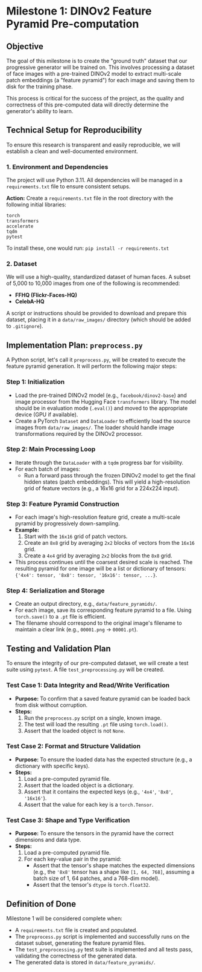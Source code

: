 # Milestone 1: DINOv2 Feature Pyramid Pre-computation

## Objective

The goal of this milestone is to create the "ground truth" dataset that our progressive generator will be trained on. This involves processing a dataset of face images with a pre-trained DINOv2 model to extract multi-scale patch embeddings (a "feature pyramid") for each image and saving them to disk for the training phase.

This process is critical for the success of the project, as the quality and correctness of this pre-computed data will directly determine the generator's ability to learn.

## Technical Setup for Reproducibility

To ensure this research is transparent and easily reproducible, we will establish a clean and well-documented environment.

### 1. Environment and Dependencies

The project will use Python 3.11. All dependencies will be managed in a `requirements.txt` file to ensure consistent setups.

**Action:** Create a `requirements.txt` file in the root directory with the following initial libraries:

```
torch
transformers
accelerate
tqdm
pytest
```

To install these, one would run:
`pip install -r requirements.txt`

### 2. Dataset

We will use a high-quality, standardized dataset of human faces. A subset of 5,000 to 10,000 images from one of the following is recommended:

*   **FFHQ (Flickr-Faces-HQ)**
*   **CelebA-HQ**

A script or instructions should be provided to download and prepare this dataset, placing it in a `data/raw_images/` directory (which should be added to `.gitignore`).

## Implementation Plan: `preprocess.py`

A Python script, let's call it `preprocess.py`, will be created to execute the feature pyramid generation. It will perform the following major steps:

### Step 1: Initialization

*   Load the pre-trained DINOv2 model (e.g., `facebook/dinov2-base`) and image processor from the Hugging Face `transformers` library. The model should be in evaluation mode (`.eval()`) and moved to the appropriate device (GPU if available).
*   Create a PyTorch `Dataset` and `DataLoader` to efficiently load the source images from `data/raw_images/`. The loader should handle image transformations required by the DINOv2 processor.

### Step 2: Main Processing Loop

*   Iterate through the `DataLoader` with a `tqdm` progress bar for visibility.
*   For each batch of images:
    *   Run a forward pass through the frozen DINOv2 model to get the final hidden states (patch embeddings). This will yield a high-resolution grid of feature vectors (e.g., a 16x16 grid for a 224x224 input).

### Step 3: Feature Pyramid Construction

*   For each image's high-resolution feature grid, create a multi-scale pyramid by progressively down-sampling.
*   **Example:**
    1.  Start with the `16x16` grid of patch vectors.
    2.  Create an `8x8` grid by averaging `2x2` blocks of vectors from the `16x16` grid.
    3.  Create a `4x4` grid by averaging `2x2` blocks from the `8x8` grid.
*   This process continues until the coarsest desired scale is reached. The resulting pyramid for one image will be a list or dictionary of tensors: `{'4x4': tensor, '8x8': tensor, '16x16': tensor, ...}`.

### Step 4: Serialization and Storage

*   Create an output directory, e.g., `data/feature_pyramids/`.
*   For each image, save its corresponding feature pyramid to a file. Using `torch.save()` to a `.pt` file is efficient.
*   The filename should correspond to the original image's filename to maintain a clear link (e.g., `00001.png` -> `00001.pt`).

## Testing and Validation Plan

To ensure the integrity of our pre-computed dataset, we will create a test suite using `pytest`. A file `test_preprocessing.py` will be created.

### Test Case 1: Data Integrity and Read/Write Verification

*   **Purpose:** To confirm that a saved feature pyramid can be loaded back from disk without corruption.
*   **Steps:**
    1.  Run the `preprocess.py` script on a single, known image.
    2.  The test will load the resulting `.pt` file using `torch.load()`.
    3.  Assert that the loaded object is not `None`.

### Test Case 2: Format and Structure Validation

*   **Purpose:** To ensure the loaded data has the expected structure (e.g., a dictionary with specific keys).
*   **Steps:**
    1.  Load a pre-computed pyramid file.
    2.  Assert that the loaded object is a dictionary.
    3.  Assert that it contains the expected keys (e.g., `'4x4'`, `'8x8'`, `'16x16'`).
    4.  Assert that the value for each key is a `torch.Tensor`.

### Test Case 3: Shape and Type Verification

*   **Purpose:** To ensure the tensors in the pyramid have the correct dimensions and data type.
*   **Steps:**
    1.  Load a pre-computed pyramid file.
    2.  For each key-value pair in the pyramid:
        *   Assert that the tensor's shape matches the expected dimensions (e.g., the `'8x8'` tensor has a shape like `[1, 64, 768]`, assuming a batch size of 1, 64 patches, and a 768-dim model).
        *   Assert that the tensor's `dtype` is `torch.float32`.

## Definition of Done

Milestone 1 will be considered complete when:

*   A `requirements.txt` file is created and populated.
*   The `preprocess.py` script is implemented and successfully runs on the dataset subset, generating the feature pyramid files.
*   The `test_preprocessing.py` test suite is implemented and all tests pass, validating the correctness of the generated data.
*   The generated data is stored in `data/feature_pyramids/`.
